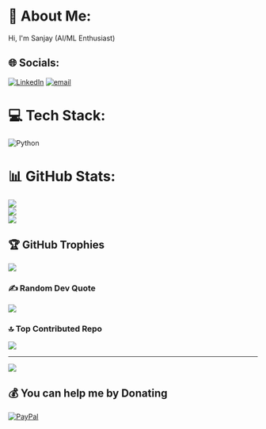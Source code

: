 # 💫 About Me:
Hi, I'm Sanjay (AI/ML Enthusiast)


## 🌐 Socials:
[![LinkedIn](https://img.shields.io/badge/LinkedIn-%230077B5.svg?logo=linkedin&logoColor=white)](https://linkedin.com/in/linkedin.com/in/sanjay-kumar-mahto) [![email](https://img.shields.io/badge/Email-D14836?logo=gmail&logoColor=white)](mailto:skumarskm2001@gmail.com) 

# 💻 Tech Stack:
![Python](https://img.shields.io/badge/python-3670A0?style=plastic&logo=python&logoColor=ffdd54)
# 📊 GitHub Stats:
![](https://github-readme-stats.vercel.app/api?username=sanjay067-cse&theme=aura_dark&hide_border=false&include_all_commits=true&count_private=true)<br/>
![](https://nirzak-streak-stats.vercel.app/?user=sanjay067-cse&theme=aura_dark&hide_border=false)<br/>
![](https://github-readme-stats.vercel.app/api/top-langs/?username=sanjay067-cse&theme=aura_dark&hide_border=false&include_all_commits=true&count_private=true&layout=compact)

## 🏆 GitHub Trophies
![](https://github-profile-trophy.vercel.app/?username=sanjay067-cse&theme=aura_dark&no-frame=false&no-bg=false&margin-w=4)

### ✍️ Random Dev Quote
![](https://quotes-github-readme.vercel.app/api?type=horizontal&theme=tokyonight)

### 🔝 Top Contributed Repo
![](https://github-contributor-stats.vercel.app/api?username=sanjay067-cse&limit=5&theme=aura_dark&combine_all_yearly_contributions=true)

---
[![](https://visitcount.itsvg.in/api?id=sanjay067-cse&icon=0&color=5)](https://visitcount.itsvg.in)

  ## 💰 You can help me by Donating
  [![PayPal](https://img.shields.io/badge/PayPal-00457C?style=for-the-badge&logo=paypal&logoColor=white)](https://paypal.me/paypal.me/sanjay067) 

  
<!-- Proudly created with GPRM ( https://gprm.itsvg.in ) -->

